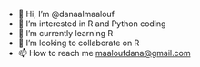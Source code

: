 - 👋 Hi, I’m @danaalmaalouf
- 👀 I’m interested in R and Python coding
- 🌱 I’m currently learning R
- 💞️ I’m looking to collaborate on R
- 📫 How to reach me maaloufdana@gmail.com

<!---
danaalmaalouf/danaalmaalouf is a ✨ special ✨ repository because its `README.md` (this file) appears on your GitHub profile.
You can click the Preview link to take a look at your changes.
--->
